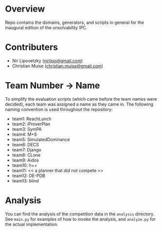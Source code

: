 
Overview
========
Repo contains the domains, generators, and scripts in general for the inaugural edition of the unsolvability IPC.

Contributers
=============
* Nir Lipovetzky (nirlipo@gmail.com)
* Christian Muise (christian.muise@gmail.com)

Team Number -> Name
===================
To simplify the evaluation scripts (which came before the team names were decided), each team was assigned a name as they came in. The following naming convention is used throughout the repository:

* team1: ReachLunch
* team2: iProverPlan
* team3: SymPA
* team4: M+S
* team5: SimulatedDominance
* team6: DECS
* team7: Django
* team8: CLone
* team9: Aidos
* team10: h++
* team11: << a planner that did not compete >>
* team12: DE-PDB
* team13: blind

Analysis
========
You can find the analysis of the competition data in the `analysis` directory. See `main.py` for examples of how to invoke the analysis, and `analyze.py` for the actual implementation.